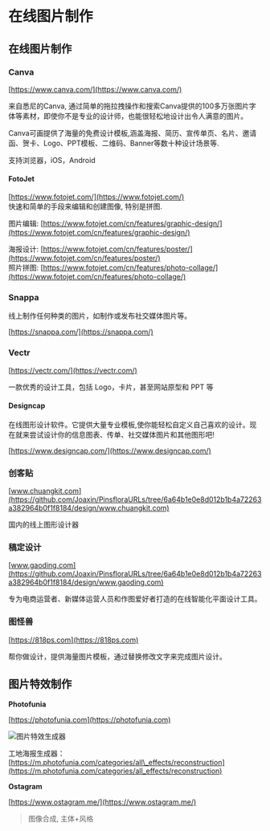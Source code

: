 # 在线图片制作

## 在线图片制作

### **Canva**

[https://www.canva.com/](https://www.canva.com/)

来自悉尼的Canva, 通过简单的拖拉拽操作和搜索Canva提供的100多万张图片字体等素材，即使你不是专业的设计师，也能很轻松地设计出令人满意的图片。

Canva可画提供了海量的免费设计模板,涵盖海报、简历、宣传单页、名片、邀请函、贺卡、Logo、PPT模板、二维码、Banner等数十种设计场景等.

支持浏览器，iOS，Android

#### FotoJet

[https://www.fotojet.com/](https://www.fotojet.com/)  
快速和简单的手段来编辑和创建图像, 特别是拼图.

图片编辑: [https://www.fotojet.com/cn/features/graphic-design/](https://www.fotojet.com/cn/features/graphic-design/)

海报设计: [https://www.fotojet.com/cn/features/poster/](https://www.fotojet.com/cn/features/poster/)  
照片拼图:  [https://www.fotojet.com/cn/features/photo-collage/](https://www.fotojet.com/cn/features/photo-collage/)

### Snappa

线上制作任何种类的图片，如制作或发布社交媒体图片等。

[https://snappa.com/](https://snappa.com/)

### Vectr 

[https://vectr.com/](https://vectr.com/)

一款优秀的设计工具，包括 Logo，卡片，甚至网站原型和 PPT 等

#### Designcap

在线图形设计软件。它提供大量专业模板,使你能轻松自定义自己喜欢的设计。现在就来尝试设计你的信息图表、传单、社交媒体图片和其他图形吧!

[https://www.designcap.com/](https://www.designcap.com/)

### **创客贴**

[www.chuangkit.com](https://github.com/Joaxin/PinsfloraURLs/tree/6a64b1e0e8d012b1b4a72263a382964b0f1f8184/design/www.chuangkit.com)

国内的线上图形设计器

### **稿定设计**

[www.gaoding.com](https://github.com/Joaxin/PinsfloraURLs/tree/6a64b1e0e8d012b1b4a72263a382964b0f1f8184/design/www.gaoding.com)

专为电商运营者、新媒体运营人员和作图爱好者打造的在线智能化平面设计工具。

### **图怪兽**

[https://818ps.com](https://818ps.com)

帮你做设计，提供海量图片模板，通过替换修改文字来完成图片设计。

## 图片特效制作

**Photofunia**

[https://photofunia.com](https://photofunia.com)

![&#x56FE;&#x7247;&#x7279;&#x6548;&#x751F;&#x6210;&#x5668;](https://i.imgur.com/PmUJJQw.png)

工地海报生成器：[https://m.photofunia.com/categories/all\_effects/reconstruction](https://m.photofunia.com/categories/all_effects/reconstruction)

**Ostagram**

[https://www.ostagram.me/](https://www.ostagram.me/)

> 图像合成, 主体+风格

## 

